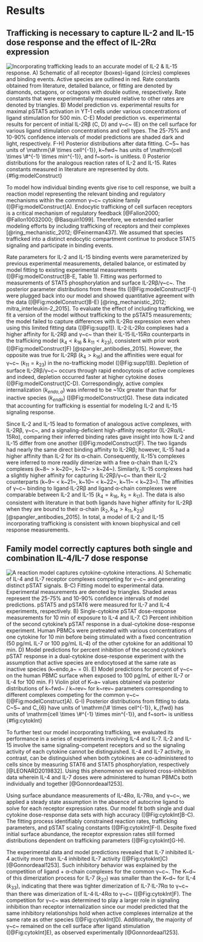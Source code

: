 # Results

## Trafficking is necessary to capture IL-2 and IL-15 dose response and the effect of IL-2Rα expression

![**Incorporating trafficking leads to an accurate model of IL-2 & IL-15 response.** A) Schematic of all receptor (boxes)-ligand (circles) complexes and binding events. Active species are outlined in red. Rate constants obtained from literature, detailed balance, or fitting are denoted by diamonds, octagons, or octagons with double outline, respectively. Rate constants that were experimentally measured relative to other rates are denoted by triangles. B) Model prediction vs. experimental results for maximal pSTAT5 activation in YT-1 cells under various concentrations of ligand stimulation for 500 min. C-E) Model prediction vs. experimental results for percent of initial IL-2Rβ (C, D) and γ~c~ (E) on the cell surface for various ligand stimulation concentrations and cell types. The 25-75% and 10-90% confidence intervals of model predictions are shaded dark and light, respectively. F-H) Posterior distributions after data fitting. C~5~ has units of $\mathrm{\# \times cell^{-1}}$, k~fwd~ has units of $\mathrm{cell \times \#^{-1} \times min^{-1}}$, and f~sort~ is unitless. I) Posterior distributions for the analogous reaction rates of IL-2 and IL-15. Rates constants measured in literature are represented by dots.](./Figures/figure1.svg){#fig:modelConstruct}

To model how individual binding events give rise to cell response, we built a reaction model representing the relevant binding and regulatory mechanisms within the common γ~c~ cytokine family ([@Fig:modelConstruct]A). Endocytic trafficking of cell surfacen receptors is a critical mechanism of regulatory feedback [@Fallon2000; @Fallon10032000; @Basquin1099]. Therefore, we extended earlier modeling efforts by including trafficking of receptors and their complexes [@ring_mechanistic_2012; @Feinerman437]. We assumed that species trafficked into a distinct endocytic compartment continue to produce STAT5 signaling and participate in binding events.

Rate parameters for IL-2 and IL-15 binding events were parameterized by previous experimental measurements, detailed balance, or estimated by model fitting to existing experimental measurements ([@Fig:modelConstruct]B-E, Table 1). Fitting was performed to measurements of STAT5 phosphorylation and surface IL-2Rβ/γ~c~. The posterior parameter distributions from these fits ([@Fig:modelConstruct]F-I) were plugged back into our model and showed quantitative agreement with the data ([@Fig:modelConstruct]B-E) [@ring_mechanistic_2012; mitra_interleukin-2_2015]. To evaluate the effect of including trafficking, we fit a version of the model without trafficking to the pSTAT5 measurements; the model failed to capture differences with IL-2Rα expression even when using this limited fitting data ([@Fig:supp1]). IL-2·IL-2Rα complexes had a higher affinity for IL-2Rβ and γ~c~ than their IL-15·IL-15Rα counterparts in the trafficking model ($k_{4} < k_{16}$ & $k_{11} < k_{23}$), consistent with prior work ([@Fig:modelConstruct]F) [@spangler_antibodies_2015]. However, the opposite was true for IL-2Rβ ($k_{4} > k_{16}$) and the affinities were equal for γ~c~ ($k_{11} = k_{23}$) in the no-trafficking model ([@Fig:supp1]B). Depletion of surface IL-2Rβ/γ~c~ occurs through rapid endocytosis of active complexes and indeed, depletion occurred faster at higher cytokine doses ([@Fig:modelConstruct]C-D). Correspondingly, active complex internalization ($k_{endo,a}$) was inferred to be ~10x greater than that for inactive species ($k_{endo}$) ([@Fig:modelConstruct]G). These data indicated that accounting for trafficking is essential for modeling IL-2 and IL-15 signaling response.

Since IL-2 and IL-15 lead to formation of analogous active complexes, with IL-2Rβ, γ~c~, and a signaling-deficient high-affinity receptor (IL-2Rα/IL-15Rα), comparing their inferred binding rates gave insight into how IL-2 and IL-15 differ from one another ([@Fig:modelConstruct]F). The two ligands had nearly the same direct binding affinity to IL-2Rβ; however, IL-15 had a higher affinity than IL-2 for its α-chain. Consequently, IL-15’s complexes were inferred to more readily dimerize with a free α-chain than IL-2’s complexes (k~8~ > k~20~, k~12~ > k~24~). Similarly, IL-15 complexes had a slightly higher affinity for capturing IL-2Rβ/γ~c~ than their IL-2 counterparts (k~9~ < k~21~, k~10~ < k~22~, k~11~ < k~23~). The affinities of γ~c~ binding to ligand·IL-2Rβ and ligand·α-chain complexes were comparable between IL-2 and IL-15 ($k_{4} = k_{16}$, $k_{5} = k_{17}$). The data is also consistent with literature in that both ligands have higher affinity for IL-2Rβ when they are bound to their α-chain ($k_{2}, k_{14} > k_{11}, k_{23}$) [@spangler_antibodies_2015]. In total, a model of IL-2 and IL-15 incorporating trafficking is consistent with known biophysical and cell response measurements.

## Family model correctly captures both single and combination IL-4/IL-7 dose response

![**A reaction model captures cytokine-cytokine interactions.** A) Schematic of IL-4 and IL-7 receptor complexes competing for γ~c~ and generating distinct pSTAT signals. B-C) Fitting model to experimental data. Experimental measurements are denoted by triangles. Shaded areas represent the 25-75% and 10-90% confidence intervals of model predictions. pSTAT5 and pSTAT6 were measured for IL-7 and IL-4 experiments, respectively. B) Single-cytokine pSTAT dose-response measurements for 10 min of exposure to IL-4 and IL-7. C) Percent inhibition of the second cytokine’s pSTAT response in a dual-cytokine dose-response experiment. Human PBMCs were pretreated with various concentrations of one cytokine for 10 min before being stimulated with a fixed concentration (50 pg/mL IL-7 or 100 pg/mL IL-4) of the other cytokine for an additional 10 min. D) Model predictions for percent inhibition of the second cytokine’s pSTAT response in a dual-cytokine dose-response experiment with the assumption that active species are endocytosed at the same rate as inactive species (k~endo,a~ = 0). E) Model predictions for percent of γ~c~ on the human PBMC surface when exposed to 100 pg/mL of either IL-7 or IL-4 for 100 min. F) Violin plot of K~a~ values obtained via posterior distributions of k~fwd~ / k~rev~ for k~rev~ parameters corresponding to different complexes competing for the common γ~c~ ([@Fig:modelConstruct]A). G-I) Posterior distributions from fitting to data. C~5~ and $C_{6}$ have units of $\mathrm{\# \times cell^{-1}}$, $k_{fwd}$ has units of $\mathrm{cell \times \#^{-1} \times min^{-1}}$, and f~sort~ is unitless](./Figures/figure2.svg){#fig:cytokInt}

To further test our model incorporating trafficking, we evaluated its performance in a series of experiments involving IL-4 and IL-7. IL-2 and IL-15 involve the same signaling-competent receptors and so the signaling activity of each cytokine cannot be distinguished. IL-4 and IL-7 activity, in contrast, can be distinguished when both cytokines are co-administered to cells since by measuring STAT6 and STAT5 phosphorylation, respectively [@LEONARD2019832]. Using this phenomenon we explored cross-inhibition data wherein IL-4 and IL-7 doses were administered to human PBMCs both individually and together [@Gonnordeaal1253].

Using surface abundance measurements of IL-4Rα, IL-7Rα, and γ~c~, we applied a steady state assumption in the absence of autocrine ligand to solve for each receptor expression rates. Our model fit both single and dual cytokine dose-response data sets with high accuracy ([@Fig:cytokInt]B-C). The fitting process identifiably constrained reaction rates, trafficking parameters, and pSTAT scaling constants ([@Fig:cytokInt]F-I). Despite fixed initial surface abundance, the receptor expression rates still formed distributions dependent on trafficking parameters ([@Fig:cytokInt]G-H).

The experimental data and model predictions revealed that IL-7 inhibited IL-4 activity more than IL-4 inhibited IL-7 activity ([@Fig:cytokInt]C) [@Gonnordeaal1253]. Such inhibitory behavior was explained by the competition of ligand + α-chain complexes for the common γ~c~. The K~d~ of this dimerization process for IL-7 ($k_{27}$) was smaller than the K~d~ for IL-4 ($k_{33}$), indicating that there was tighter dimerization of IL-7·IL-7Rα to γ~c~ than there was dimerization of IL-4·IL-4Rα to γ~c~ ([@Fig:cytokInt]F). The competition for γ~c~ was determined to play a larger role in signaling inhibition than receptor internalization since our model predicted that the same inhibitory relationships hold when active complexes internalize at the same rate as other species ([@Fig:cytokInt]D). Additionally, the majority of γ~c~ remained on the cell surface after ligand stimulation ([@Fig:cytokInt]E), as observed experimentally [@Gonnordeaal1253].
